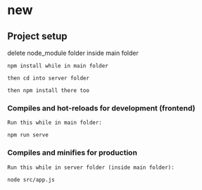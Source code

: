 # new

## Project setup

delete node_module folder inside main folder
```
npm install while in main folder

then cd into server folder

then npm install there too
```

### Compiles and hot-reloads for development (frontend)
```
Run this while in main folder:

npm run serve
```

### Compiles and minifies for production
```
Run this while in server folder (inside main folder):

node src/app.js